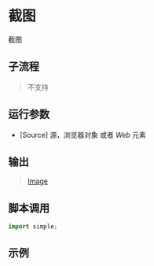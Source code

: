 # 截图 
截图

## 子流程
> 不支持


## 运行参数

* [Source] 源，浏览器对象 或者 *Web* 元素


## 输出

> [Image](../../types/Image.md)    


## 脚本调用

```python
import simple;

```

## 示例